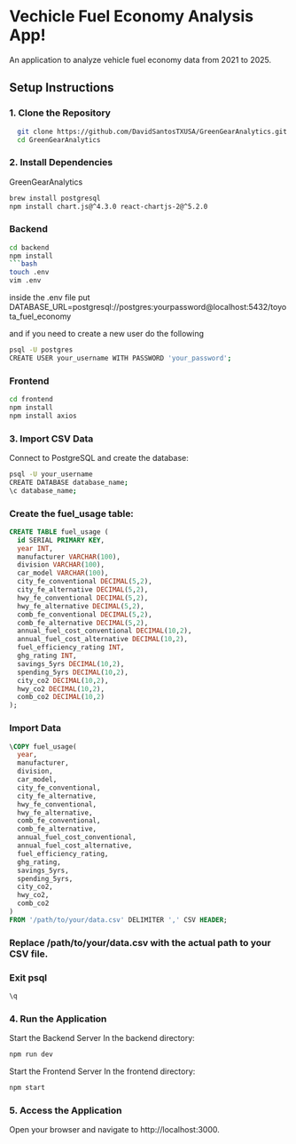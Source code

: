 # Vechicle Fuel Economy Analysis App!

An application to analyze vehicle fuel economy data from 2021 to 2025.

## Setup Instructions

### 1. Clone the Repository

```bash
  git clone https://github.com/DavidSantosTXUSA/GreenGearAnalytics.git
  cd GreenGearAnalytics
```
### 2. Install Dependencies

GreenGearAnalytics
```bash
brew install postgresql
npm install chart.js@^4.3.0 react-chartjs-2@^5.2.0
```

### Backend
```bash
cd backend
npm install
```bash 
touch .env 
vim .env
```

inside the .env file put
DATABASE_URL=postgresql://postgres:yourpassword@localhost:5432/toyota_fuel_economy

and if you need to create a new user do the following

```bash
psql -U postgres 
CREATE USER your_username WITH PASSWORD 'your_password';
```

### Frontend

```bash
cd frontend
npm install
npm install axios
```
### 3. Import CSV Data

Connect to PostgreSQL and create the database:

```bash
psql -U your_username
CREATE DATABASE database_name;
\c database_name;
```

### Create the fuel_usage table:

```sql
CREATE TABLE fuel_usage (
  id SERIAL PRIMARY KEY,
  year INT,
  manufacturer VARCHAR(100),
  division VARCHAR(100),
  car_model VARCHAR(100),
  city_fe_conventional DECIMAL(5,2),
  city_fe_alternative DECIMAL(5,2),
  hwy_fe_conventional DECIMAL(5,2),
  hwy_fe_alternative DECIMAL(5,2),
  comb_fe_conventional DECIMAL(5,2),
  comb_fe_alternative DECIMAL(5,2),
  annual_fuel_cost_conventional DECIMAL(10,2),
  annual_fuel_cost_alternative DECIMAL(10,2),
  fuel_efficiency_rating INT,
  ghg_rating INT,
  savings_5yrs DECIMAL(10,2),
  spending_5yrs DECIMAL(10,2),
  city_co2 DECIMAL(10,2),
  hwy_co2 DECIMAL(10,2),
  comb_co2 DECIMAL(10,2)
);
```
### Import Data

```sql
\COPY fuel_usage(
  year,
  manufacturer,
  division,
  car_model,
  city_fe_conventional,
  city_fe_alternative,
  hwy_fe_conventional,
  hwy_fe_alternative,
  comb_fe_conventional,
  comb_fe_alternative,
  annual_fuel_cost_conventional,
  annual_fuel_cost_alternative,
  fuel_efficiency_rating,
  ghg_rating,
  savings_5yrs,
  spending_5yrs,
  city_co2,
  hwy_co2,
  comb_co2
)
FROM '/path/to/your/data.csv' DELIMITER ',' CSV HEADER;
```
### Replace /path/to/your/data.csv with the actual path to your CSV file.

### Exit psql

```sql
\q
```

### 4. Run the Application
Start the Backend Server
In the backend directory:

```bash
npm run dev
```

Start the Frontend Server
In the frontend directory:

```bash
npm start
```

### 5. Access the Application
Open your browser and navigate to http://localhost:3000.

